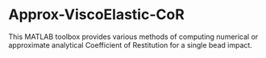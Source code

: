 # Approx-ViscoElastic-CoR
This MATLAB toolbox provides various methods of computing numerical or approximate analytical Coefficient of Restitution for a single bead impact.
